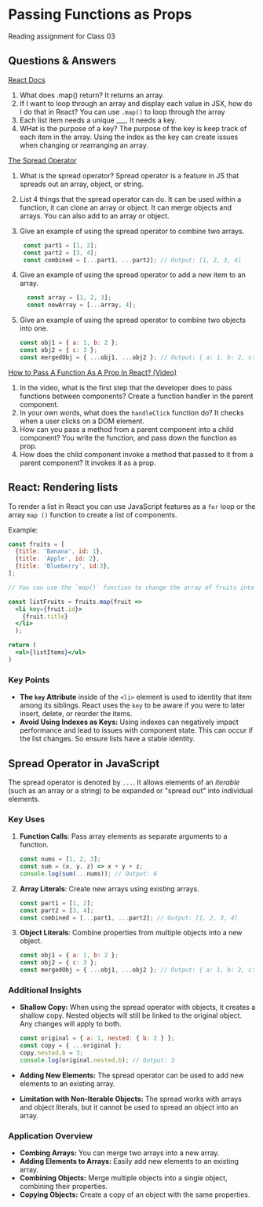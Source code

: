 # Passing Functions as Props

Reading assignment for Class 03

## Questions & Answers

[React Docs](https://react.dev/learn#rendering-lists)

1. What does .map() return? It returns an array.
2. If I want to loop through an array and display each value in JSX, how do I do that in React? You can use `.map()` to loop through the array 
3. Each list item needs a unique ___. It needs a key.
4. WHat is the purpose of a key? The purpose of the key is keep track of each item in the array. Using the index as the key can create issues when changing or rearranging an array.

[The Spread Operator](https://developer.mozilla.org/en-US/docs/Web/JavaScript/Reference/Operators/Spread_syntax)

1. What is the spread operator? Spread operator is a feature in JS that spreads out an array, object, or string.
2. List 4 things that the spread operator can do. It can be used within a function, it can clone an array or object. It can merge objects and arrays. You can also add to an array or object.
3. Give an example of using the spread operator to combine two arrays.

     ``` js
      const part1 = [1, 2];
      const part2 = [3, 4];
      const combined = [...part1, ...part2]; // Output: [1, 2, 3, 4]
    ```

4. Give an example of using the spread operator to add a new item to an array.

    ``` js
      const array = [1, 2, 3];
      const newArray = [...array, 4];
    ```

5. Give an example of using the spread operator to combine two objects into one.


    ``` js
    const obj1 = { a: 1, b: 2 };
    const obj2 = { c: 3 };
    const mergedObj = { ...obj1, ...obj2 }; // Output: { a: 1, b: 2, c: 3 }
    ```

[How to Pass A Function As A Prop In React? (Video)](https://www.youtube.com/watch?v=n-6i_WGIOKE)

1. In the video, what is the first step that the developer does to pass functions between components? Create a function handler in the parent component.
2. In your own words, what does the `handleClick` function do? It checks when a user clicks on a DOM element.
3. How can you pass a method from a parent component into a child component? You write the function, and pass down the function as prop.
4. How does the child component invoke a method that passed to it from a parent component? It invokes it as a prop.

## React: Rendering lists

To render a list in React you can use JavaScript features as a `for` loop or the array `map ()` function to create a list of components.

Example:

``` jsx
const fruits = [
  {title: 'Banana', id: 1},
  {title: 'Apple', id: 2},
  {title: 'Blueberry', id:3},
];

// You can use the `map()` function to change the array of fruits into an array of `<li>`.

const listFruits = fruits.map(fruit => 
  <li key={fruit.id}>
    {fruit.title}
  </li>
  );

return (
  <ul>{listItems}</ul>
)
```

### Key Points

* **The `key` Attribute** inside of the `<li>` element is used to identity that item among its siblings. React uses the `key` to be aware if you were to later insert, delete, or reorder the items.
* **Avoid Using Indexes as Keys:** Using indexes can negatively impact performance and lead to issues with component state. This can occur if the list changes. So ensure lists have a stable identity.

## Spread Operator in JavaScript

The spread operator is denoted by `...`. It allows elements of an *iterable* (such as an array or a string) to be expanded or "spread out" into individual elements.

### Key Uses

1. **Function Calls**: Pass array elements as separate arguments to a function.

    ``` js
    const nums = [1, 2, 3];
    const sum = (x, y, z) => x + y + z;
    console.log(sum(...nums)); // Output: 6
    ```

2. **Array Literals**: Create new arrays using existing arrays.

    ``` js
    const part1 = [1, 2];
    const part2 = [3, 4];
    const combined = [...part1, ...part2]; // Output: [1, 2, 3, 4]
    ```

3. **Object Literals**: Combine properties from multiple objects into a new object.

    ``` js
    const obj1 = { a: 1, b: 2 };
    const obj2 = { c: 3 };
    const mergedObj = { ...obj1, ...obj2 }; // Output: { a: 1, b: 2, c: 3 }
    ```

### Additional Insights

* **Shallow Copy:** When using the spread operator with objects, it creates a shallow copy. Nested objects will still be linked to the original object. Any changes will apply to both.

    ``` js
    const original = { a: 1, nested: { b: 2 } };
    const copy = { ...original };
    copy.nested.b = 3;
    console.log(original.nested.b); // Output: 3
    ```

* **Adding New Elements:** The spread operator can be used to add new elements to an existing array.
* **Limitation with Non-Iterable Objects:** The spread works with arrays and object literals, but it cannot be used to spread an object into an array.

### Application Overview

* **Combing Arrays:** You can merge two arrays into a new array.
* **Adding Elements to Arrays:** Easily add new elements to an existing array.
* **Combining Objects:** Merge multiple objects into a single object, combining their properties.
* **Copying Objects:** Create a copy of an object with the same properties.
